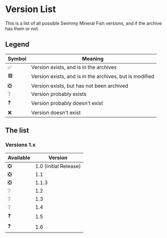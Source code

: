# Version List
This is a list of all possible Swimmy Mineral Fish versions, and if the archive has them or not.
## Legend
| Symbol | Meaning                                                  |
| ------ | -------------------------------------------------------- |
| ✅     | Version exists, and is in the archives                   |
| 🟩     | Version exists, and is in the archives, but is modified  |
| ❎     | Version exists, but has not been archived                |
| ❔     | Version probably exists                                   |
| ❓     | Version probably doesn't exist                            |
| ❌    | Version doesn't exist                                     |
## The list
### Versions 1.x
| Available | Version            |
| ------ | --------------------- |
| ❎    | 1.0 (Initial Release) |
| ❎    | 1.1                   |
| ❎    | 1.1.3                 |
| ❔     | 1.2                   |
| ❔     | 1.3                   |
| ❔     | 1.4                   |
| ❓     | 1.5                   |
| ❓     | 1.6                   |

